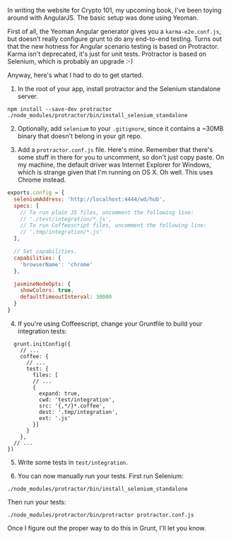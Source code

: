 <!--
.. title: Using protractor with AngularJS and Yeoman
.. date: 2013/11/15 11:29
.. slug: using-protractor-with-angularjs-and-yeoman
.. link:
.. description:
.. tags: 
-->

In writing the website for Crypto 101, my upcoming book, I've been
toying around with AngularJS. The basic setup was done using Yeoman.

First of all, the Yeoman Angular generator gives you a
`karma-e2e.conf.js`, but doesn't really configure grunt to do any
end-to-end testing. Turns out that the new hotness for Angular
scenario testing is based on Protractor. Karma isn't deprecated, it's
just for unit tests. Protractor is based on Selenium, which is
probably an upgrade :-)

Anyway, here's what I had to do to get started.

1. In the root of your app, install protractor and the Selenium
   standalone server.

```
npm install --save-dev protractor
./node_modules/protractor/bin/install_selenium_standalone
```

2. Optionally, add `selenium` to your `.gitignore`, since it contains
   a ~30MB binary that doesn't belong in your git repo.

3. Add a `protractor.conf.js` file. Here's mine. Remember that there's
   some stuff in there for you to uncomment, so don't just copy paste.
   On my machine, the default driver was Internet Explorer for
   Windows, which is strange given that I'm running on OS X. Oh well.
   This uses Chrome instead.

```javascript
exports.config = {
  seleniumAddress: 'http://localhost:4444/wd/hub',
  specs: [
    // To run plain JS files, uncomment the following line:
    // './test/integration/*.js',
    // To run Coffeescript files, uncomment the following line:
    // '.tmp/integration/*.js'
  ],

  // Set capabilities.
  capabilities: {
    'browserName': 'chrome'
  },

  jasmineNodeOpts: {
    showColors: true,
    defaultTimeoutInterval: 30000
  }
}
```

4. If you're using Coffeescript, change your Gruntfile to build your
   integration tests:

```
  grunt.initConfig({
    // ...
    coffee: {
      // ...
      test: {
        files: [
        // ...
        {
          expand: true,
          cwd: 'test/integration',
          src: '{,*/}*.coffee',
          dest: '.tmp/integration',
          ext: '.js'
        }]
      }
    },
  // ...
})
```

5. Write some tests in `test/integration`.

6. You can now manually run your tests. First run Selenium:

```
./node_modules/protractor/bin/install_selenium_standalone
```

Then run your tests:

```
./node_modules/protractor/bin/protractor protractor.conf.js
```

Once I figure out the proper way to do this in Grunt, I'll let you
know.
